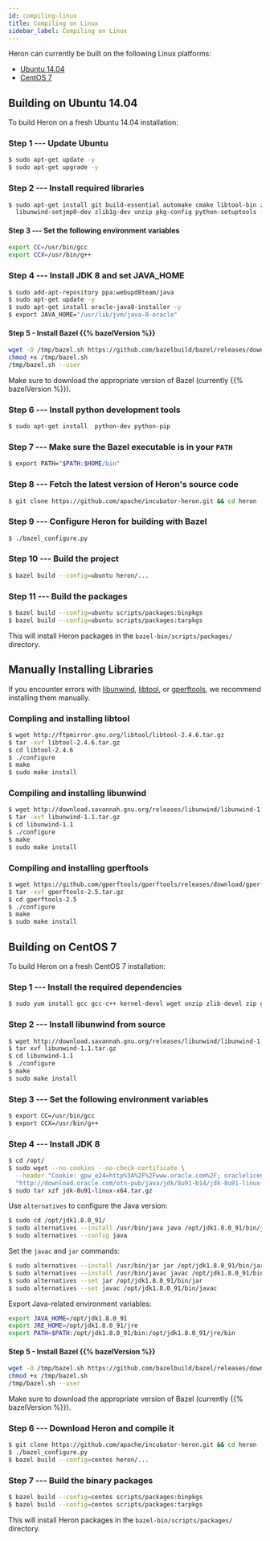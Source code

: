 ```yaml
---
id: compiling-linux
title: Compiling on Linux
sidebar_label: Compiling on Linux
---
```

<!--
    Licensed to the Apache Software Foundation (ASF) under one
    or more contributor license agreements.  See the NOTICE file
    distributed with this work for additional information
    regarding copyright ownership.  The ASF licenses this file
    to you under the Apache License, Version 2.0 (the
    "License"); you may not use this file except in compliance
    with the License.  You may obtain a copy of the License at
      http://www.apache.org/licenses/LICENSE-2.0
    Unless required by applicable law or agreed to in writing,
    software distributed under the License is distributed on an
    "AS IS" BASIS, WITHOUT WARRANTIES OR CONDITIONS OF ANY
    KIND, either express or implied.  See the License for the
    specific language governing permissions and limitations
    under the License.
-->

Heron can currently be built on the following Linux platforms:

* [Ubuntu 14.04](#building-on-ubuntu-14.04)
* [CentOS 7](#building-on-centos-7)

## Building on Ubuntu 14.04

To build Heron on a fresh Ubuntu 14.04 installation:

### Step 1 --- Update Ubuntu

```bash
$ sudo apt-get update -y
$ sudo apt-get upgrade -y
```

### Step 2 --- Install required libraries

```bash
$ sudo apt-get install git build-essential automake cmake libtool-bin zip \
  libunwind-setjmp0-dev zlib1g-dev unzip pkg-config python-setuptools -y
```

#### Step 3 --- Set the following environment variables

```bash
export CC=/usr/bin/gcc
export CCX=/usr/bin/g++
```

### Step 4 --- Install JDK 8 and set JAVA_HOME

```bash
$ sudo add-apt-repository ppa:webupd8team/java
$ sudo apt-get update -y
$ sudo apt-get install oracle-java8-installer -y
$ export JAVA_HOME="/usr/lib/jvm/java-8-oracle"
```

#### Step 5 - Install Bazel {{% bazelVersion %}}

```bash
wget -O /tmp/bazel.sh https://github.com/bazelbuild/bazel/releases/download/0.23.2/bazel-0.23.2-installer-linux-x86_64.sh
chmod +x /tmp/bazel.sh
/tmp/bazel.sh --user
```

Make sure to download the appropriate version of Bazel (currently {{%
bazelVersion %}}).

### Step 6 --- Install python development tools
```bash
$ sudo apt-get install  python-dev python-pip
```

### Step 7 --- Make sure the Bazel executable is in your `PATH`

```bash
$ export PATH="$PATH:$HOME/bin"
```

### Step 8 --- Fetch the latest version of Heron's source code

```bash
$ git clone https://github.com/apache/incubator-heron.git && cd heron
```

### Step 9 --- Configure Heron for building with Bazel

```bash
$ ./bazel_configure.py
```

### Step 10 --- Build the project

```bash
$ bazel build --config=ubuntu heron/...  
```

### Step 11 --- Build the packages

```bash
$ bazel build --config=ubuntu scripts/packages:binpkgs  
$ bazel build --config=ubuntu scripts/packages:tarpkgs
```

This will install Heron packages in the `bazel-bin/scripts/packages/` directory.

## Manually Installing Libraries

If you encounter errors with [libunwind](http://www.nongnu.org/libunwind), [libtool](https://www.gnu.org/software/libtool), or
[gperftools](https://github.com/gperftools/gperftools/releases), we recommend
installing them manually.

### Compling and installing libtool

```bash
$ wget http://ftpmirror.gnu.org/libtool/libtool-2.4.6.tar.gz
$ tar -xvf libtool-2.4.6.tar.gz
$ cd libtool-2.4.6
$ ./configure
$ make
$ sudo make install
```

### Compiling and installing libunwind

```bash
$ wget http://download.savannah.gnu.org/releases/libunwind/libunwind-1.1.tar.gz
$ tar -xvf libunwind-1.1.tar.gz
$ cd libunwind-1.1
$ ./configure
$ make
$ sudo make install
```

### Compiling and installing gperftools

```bash
$ wget https://github.com/gperftools/gperftools/releases/download/gperftools-2.5/gperftools-2.5.tar.gz
$ tar -xvf gperftools-2.5.tar.gz
$ cd gperftools-2.5
$ ./configure
$ make
$ sudo make install
```

## Building on CentOS 7

To build Heron on a fresh CentOS 7 installation:

### Step 1 --- Install the required dependencies

```bash
$ sudo yum install gcc gcc-c++ kernel-devel wget unzip zlib-devel zip git automake cmake patch libtool -y
```

### Step 2 --- Install libunwind from source

```bash
$ wget http://download.savannah.gnu.org/releases/libunwind/libunwind-1.1.tar.gz
$ tar xvf libunwind-1.1.tar.gz
$ cd libunwind-1.1
$ ./configure
$ make
$ sudo make install
```

### Step 3 --- Set the following environment variables

```bash
$ export CC=/usr/bin/gcc
$ export CCX=/usr/bin/g++
```

### Step 4 --- Install JDK 8

```bash
$ cd /opt/
$ sudo wget --no-cookies --no-check-certificate \
  --header "Cookie: gpw_e24=http%3A%2F%2Fwww.oracle.com%2F; oraclelicense=accept-securebackup-cookie" \
  "http://download.oracle.com/otn-pub/java/jdk/8u91-b14/jdk-8u91-linux-x64.tar.gz"
$ sudo tar xzf jdk-8u91-linux-x64.tar.gz
```

Use `alternatives` to configure the Java version:

```bash
$ sudo cd /opt/jdk1.8.0_91/
$ sudo alternatives --install /usr/bin/java java /opt/jdk1.8.0_91/bin/java 2
$ sudo alternatives --config java
```

Set the `javac` and `jar` commands:

```bash
$ sudo alternatives --install /usr/bin/jar jar /opt/jdk1.8.0_91/bin/jar 2
$ sudo alternatives --install /usr/bin/javac javac /opt/jdk1.8.0_91/bin/javac 2
$ sudo alternatives --set jar /opt/jdk1.8.0_91/bin/jar
$ sudo alternatives --set javac /opt/jdk1.8.0_91/bin/javac
```

Export Java-related environment variables:

```bash
export JAVA_HOME=/opt/jdk1.8.0_91
export JRE_HOME=/opt/jdk1.8.0_91/jre
export PATH=$PATH:/opt/jdk1.8.0_91/bin:/opt/jdk1.8.0_91/jre/bin
```

#### Step 5 - Install Bazel {{% bazelVersion %}}

```bash
wget -O /tmp/bazel.sh https://github.com/bazelbuild/bazel/releases/download/0.23.2/bazel-0.23.2-installer-linux-x86_64.sh
chmod +x /tmp/bazel.sh
/tmp/bazel.sh --user
```

Make sure to download the appropriate version of Bazel (currently {{%
bazelVersion %}}).

### Step 6 --- Download Heron and compile it

```bash
$ git clone https://github.com/apache/incubator-heron.git && cd heron
$ ./bazel_configure.py
$ bazel build --config=centos heron/...
```

### Step 7 --- Build the binary packages

```bash
$ bazel build --config=centos scripts/packages:binpkgs
$ bazel build --config=centos scripts/packages:tarpkgs
```

This will install Heron packages in the `bazel-bin/scripts/packages/` directory.
